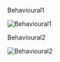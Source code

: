 Behavioural1

![Behavioural1](https://user-images.githubusercontent.com/94118694/142579077-0264e97c-89a3-49a3-b078-7169a8f921b4.jpeg)

Behavioural2

![Behavioural2](https://user-images.githubusercontent.com/94118694/142579143-10f3593f-66c6-4fe5-a442-39f0465f2da3.jpeg)

